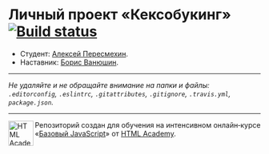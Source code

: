 # Личный проект «Кексобукинг» [![Build status][travis-image]][travis-url]

* Студент: [Алексей Пересмехин](https://up.htmlacademy.ru/javascript/10/user/199571).
* Наставник: [Борис Ванюшин](https://htmlacademy.ru/profile/id62080).

---

_Не удаляйте и не обращайте внимание на папки и файлы:_<br>
_`.editorconfig`, `.eslintrc`, `.gitattributes`, `.gitignore`, `.travis.yml`, `package.json`._

---

<a href="https://htmlacademy.ru/intensive/javascript"><img align="left" width="50" height="50" title="HTML Academy" src="https://up.htmlacademy.ru/static/img/intensive/javascript/logo-for-github.svg"></a>

Репозиторий создан для обучения на интенсивном онлайн‑курсе «[Базовый JavaScript](https://htmlacademy.ru/intensive/javascript)» от [HTML Academy](https://htmlacademy.ru).

[travis-image]: https://travis-ci.org/htmlacademy-javascript/199571-keksobooking.svg?branch=master
[travis-url]: https://travis-ci.org/htmlacademy-javascript/199571-keksobooking
